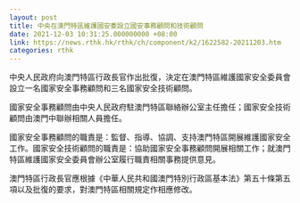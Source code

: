 ```yaml
---
layout: post
title: 中央在澳門特區維護國安委設立國安事務顧問和技術顧問
date: 2021-12-03 10:31:25.000000000 +08:00
link: https://news.rthk.hk/rthk/ch/component/k2/1622582-20211203.htm
categories: rthk
---
```


中央人民政府向澳門特區行政長官作出批復，決定在澳門特區維護國家安全委員會設立一名國家安全事務顧問和三名國家安全技術顧問。

國家安全事務顧問由中央人民政府駐澳門特區聯絡辦公室主任擔任；國家安全技術顧問由澳門中聯辦相關人員擔任。

國家安全事務顧問的職責是：監督、指導、協調、支持澳門特區開展維護國家安全工作。國家安全技術顧問的職責是：協助國家安全事務顧問開展相關工作；就澳門特區維護國家安全委員會辦公室履行職責相關事務提供意見。

澳門特區行政長官應根據《中華人民共和國澳門特別行政區基本法》第五十條第五項以及批復的要求，對澳門特區相關規定作相應修改。
